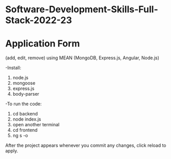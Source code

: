 # Software-Development-Skills-Full-Stack-2022-23
# Application Form 
(add, edit, remove)
using MEAN (MongoDB, Express.js, Angular, Node.js)

-Install:
1. node.js
2. mongoose
3. express.js
4. body-parser

-To run the code:
1. cd backend
2. node index.js
3. open another terminal
4. cd frontend
5. ng s -o

After the project appears
whenever you commit any changes, click reload to apply.
